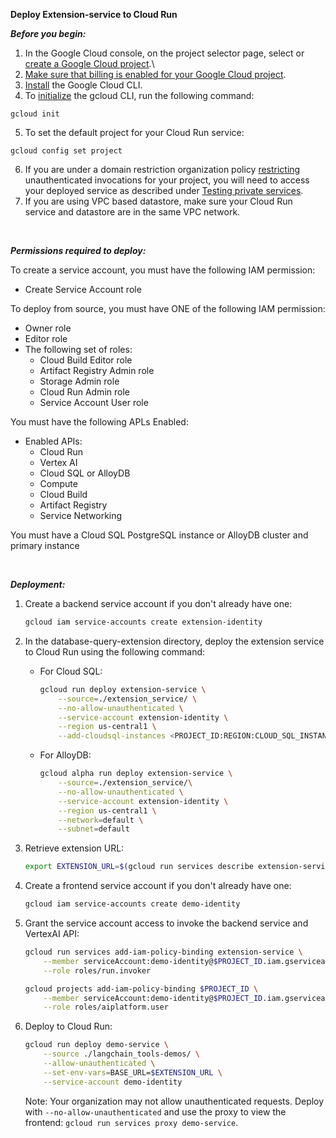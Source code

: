 **Deploy Extension-service to Cloud Run**

***Before you begin:***

1. In the Google Cloud console, on the project selector page, select or [create a Google Cloud project](https://cloud.google.com/resource-manager/docs/creating-managing-projects).\
2. [Make sure that billing is enabled for your Google Cloud project](https://cloud.google.com/billing/docs/how-to/verify-billing-enabled#console).
3. [Install](https://cloud.google.com/sdk/docs/install) the Google Cloud CLI.
4. To [initialize](https://cloud.google.com/sdk/docs/initializing) the gcloud CLI, run the following command:
```
gcloud init
```
5. To set the default project for your Cloud Run service:

```
gcloud config set project
```
6. If you are under a domain restriction organization policy [restricting](https://cloud.google.com/run/docs/authenticating/public#domain-restricted-sharing) unauthenticated invocations for your project, you will need to access your deployed service as described under [Testing private services](https://cloud.google.com/run/docs/triggering/https-request#testing-private).
7. If you are using VPC based datastore, make sure your Cloud Run service and datastore are in the same VPC network.

&nbsp;
&nbsp;

***Permissions required to deploy:***

To create a service account, you must have the following IAM permission:
- Create Service Account role


To deploy from source, you must have ONE of the following IAM permission:
- Owner role
- Editor role
- The following set of roles:
  - Cloud Build Editor role
  - Artifact Registry Admin role
  - Storage Admin role
  - Cloud Run Admin role
  - Service Account User role

You must have the following APLs Enabled:
- Enabled APIs:
  - Cloud Run
  - Vertex AI
  - Cloud SQL or AlloyDB
  - Compute
  - Cloud Build
  - Artifact Registry
  - Service Networking

You must have a Cloud SQL PostgreSQL instance or AlloyDB cluster and primary instance

&nbsp;
&nbsp;

***Deployment:***

1. Create a backend service account if you don't already have one:

    ```bash
    gcloud iam service-accounts create extension-identity
    ```


1. In the database-query-extension directory, deploy the extension service to Cloud Run using the following command:

    * For Cloud SQL:

        ```bash
        gcloud run deploy extension-service \
            --source=./extension_service/ \
            --no-allow-unauthenticated \
            --service-account extension-identity \
            --region us-central1 \
            --add-cloudsql-instances <PROJECT_ID:REGION:CLOUD_SQL_INSTANCE_NAME>
        ```

    * For AlloyDB:

        ```bash
        gcloud alpha run deploy extension-service \
            --source=./extension_service/\
            --no-allow-unauthenticated \
            --service-account extension-identity \
            --region us-central1 \
            --network=default \
            --subnet=default
        ```
1. Retrieve extension URL:

    ```bash
    export EXTENSION_URL=$(gcloud run services describe extension-service --format 'value(status.url)')
    ```

1. Create a frontend service account if you don't already have one:

    ```bash
    gcloud iam service-accounts create demo-identity
    ```

1. Grant the service account access to invoke the backend service and VertexAI API:

    ```bash
    gcloud run services add-iam-policy-binding extension-service \
        --member serviceAccount:demo-identity@$PROJECT_ID.iam.gserviceaccount.com \
        --role roles/run.invoker
    ```
    ```bash
    gcloud projects add-iam-policy-binding $PROJECT_ID \
        --member serviceAccount:demo-identity@$PROJECT_ID.iam.gserviceaccount.com \
        --role roles/aiplatform.user
    ```

1. Deploy to Cloud Run:

    ```bash
    gcloud run deploy demo-service \
        --source ./langchain_tools-demos/ \
        --allow-unauthenticated \
        --set-env-vars=BASE_URL=$EXTENSION_URL \
        --service-account demo-identity
    ```

    Note: Your organization may not allow unauthenticated requests. Deploy with `--no-allow-unauthenticated` and use the proxy to view the frontend: `gcloud run services proxy demo-service`.